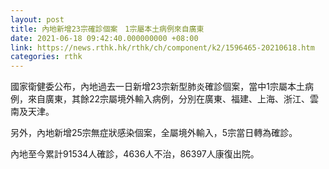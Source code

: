 ```yaml
---
layout: post
title: 內地新增23宗確診個案　1宗屬本土病例來自廣東
date: 2021-06-18 09:42:40.000000000 +08:00
link: https://news.rthk.hk/rthk/ch/component/k2/1596465-20210618.htm
categories: rthk
---
```


國家衛健委公布，內地過去一日新增23宗新型肺炎確診個案，當中1宗屬本土病例，來自廣東，其餘22宗屬境外輸入病例，分別在廣東、福建、上海、浙江、雲南及天津。

另外，內地新增25宗無症狀感染個案，全屬境外輸入，5宗當日轉為確診。

內地至今累計91534人確診，4636人不治，86397人康復出院。

